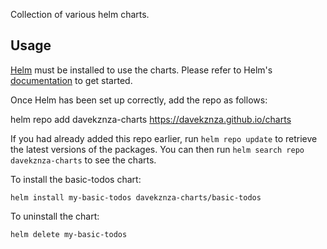 Collection of various helm charts. 

## Usage

[Helm](https://helm.sh) must be installed to use the charts.  Please refer to
Helm's [documentation](https://helm.sh/docs) to get started.

Once Helm has been set up correctly, add the repo as follows:

  helm repo add davekznza-charts https://davekznza.github.io/charts

If you had already added this repo earlier, run `helm repo update` to retrieve
the latest versions of the packages.  You can then run `helm search repo
davekznza-charts` to see the charts.

To install the basic-todos chart:

    helm install my-basic-todos davekznza-charts/basic-todos

To uninstall the chart:

    helm delete my-basic-todos

